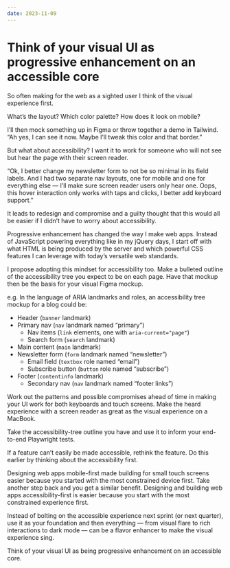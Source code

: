 ```yaml
---
date: 2023-11-09
---
```


# Think of your visual UI as progressive enhancement on an accessible core

So often making for the web as a sighted user I think of the visual experience first.

What’s the layout? Which color palette? How does it look on mobile?

I’ll then mock something up in Figma or throw together a demo in Tailwind. “Ah yes, I can see it now. Maybe I’ll tweak this color and that border.”

But what about accessibility? I want it to work for someone who will not see but hear the page with their screen reader.

“Ok, I better change my newsletter form to not be so minimal in its field labels. And I had two separate nav layouts, one for mobile and one for everything else — I’ll make sure screen reader users only hear one. Oops, this hover interaction only works with taps and clicks, I better add keyboard support.”

It leads to redesign and compromise and a guilty thought that this would all be easier if I didn’t have to worry about accessibility.

Progressive enhancement has changed the way I make web apps. Instead of JavaScript powering everything like in my jQuery days, I start off with what HTML is being produced by the server and which powerful CSS features I can leverage with today’s versatile web standards.

I propose adopting this mindset for accessibility too. Make a bulleted outline of the accessibility tree you expect to be on each page. Have that mockup then be the basis for your visual Figma mockup.

e.g. In the language of ARIA landmarks and roles, an accessibility tree mockup for a blog could be:

- Header (`banner` landmark)
- Primary nav (`nav` landmark named “primary”)
    - Nav items (`link` elements, one with `aria-current="page"`)
    - Search form (`search` landmark)
- Main content (`main` landmark)
- Newsletter form (`form` landmark named “newsletter”)
    - Email field (`textbox` role named “email”)
    - Subscribe button (`button` role named “subscribe”)
- Footer (`contentinfo` landmark)
    - Secondary nav (`nav` landmark named “footer links”)

Work out the patterns and possible compromises ahead of time in making your UI work for both keyboards and touch screens. Make the heard experience with a screen reader as great as the visual experience on a MacBook.

Take the accessibility-tree outline you have and use it to inform your end-to-end Playwright tests.

If a feature can’t easily be made accessible, rethink the feature. Do this earlier by thinking about the accessibility first.

Designing web apps mobile-first made building for small touch screens easier because you started with the most constrained device first. Take another step back and you get a similar benefit. Designing and building web apps accessibility-first is easier because you start with the most constrained experience first.

Instead of bolting on the accessible experience next sprint (or next quarter), use it as your foundation and then everything — from visual flare to rich interactions to dark mode — can be a flavor enhancer to make the visual experience sing.

Think of your visual UI as being progressive enhancement on an accessible core.
